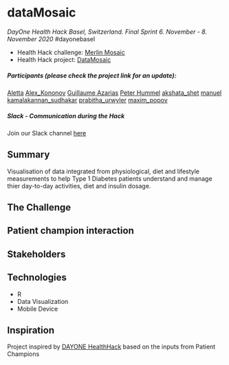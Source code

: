 # dataMosaic
*DayOne Health Hack Basel, Switzerland. Final Sprint 6. November - 8. November 2020* #dayonebasel

- Health Hack challenge: [Merlin Mosaic](https://2020.healthhack.solutions/project/67)
- Health Hack project: [DataMosaic](https://2020.healthhack.solutions/project/73)
##### Participants (please check the project link for an update):
[Aletta](https://2020.healthhack.solutions/user/Aletta)
[Alex_Kononov](https://2020.healthhack.solutions/user/Alex_Kononov)
[Guillaume Azarias](https://2020.healthhack.solutions/user/GuillaumeAzarias)
[Peter Hummel](https://2020.healthhack.solutions/user/PeterHummel)
[akshata_shet](https://2020.healthhack.solutions/user/akshata_shet)
[manuel](https://2020.healthhack.solutions/user/emanuel) 
[kamalakannan_sudhakar](https://2020.healthhack.solutions/user/kamalakannan_sudhakar)
[prabitha_urwyler](https://2020.healthhack.solutions/user/prabitha_urwyler)
[maxim_popov](https://2020.healthhack.solutions/user/maxim_popov)
##### Slack - Communication during the Hack
Join our Slack channel [here](https://dayonehealthhack.slack.com/archives/C01CP943HV5)

## Summary
Visualisation of data integrated from physiological, diet and lifestyle measurements to help Type 1 Diabetes patients understand and manage thier day-to-day activities, diet and insulin dosage.


## The Challenge

## Patient champion interaction

## Stakeholders

## Technologies
* R
* Data Visualization
* Mobile Device

## Inspiration
Project inspired by [DAYONE HealthHack](https://2020.healthhack.solutions/) based on the inputs from Patient Champions
